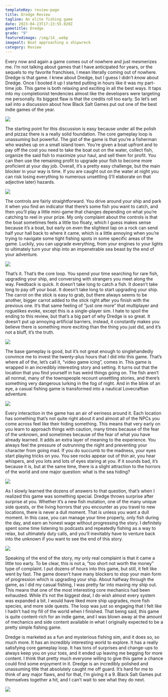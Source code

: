 ```yaml
---
templateKey: review-page
title: Dredge Review
tagline: An elite fishing game
date: 2023-04-23T17:23:55.020Z
gametitle: Dredge
grade: "9"
featuredimage: /img/14_.webp
imagealt: Boat approaching a shipwreck
category: Review
---
```

Every now and again a game comes out of nowhere and just mesmerizes me. I’m not talking about games that I have anticipated for years, or the sequels to my favorite franchises, I mean literally coming out of nowhere. Dredge is that game. I knew about Dredge, but I guess I didn’t *know* about Dredge. Once I booted it up I started putting in hours like it was my part-time job. This game is both relaxing and exciting in all the best ways. It taps into my completionist tendencies almost like the developers were targeting me personally. Its biggest flaw is that the credits roll too early. So let’s set sail into a discussion about how Black Salt Games put out one of the best indie games of the year.

![](/img/1_.webp)

The starting point for this discussion is easy because under all the polish and pizzaz there is a really solid foundation. The core gameplay loop is unassuming but powerful. The gist of the game is that you’re a fisherman who washes up on a small island town. You’re given a boat upfront and to pay off the cost you need to take the boat out on the water, collect fish, organize the said fish to maximize your haul, and sell them for profit. You can then use the remaining profit to upgrade your fish to become more proficient at your day job. Overall, it’s a pretty easy challenge, but the main blocker in your way is time. If you are caught out on the water at night you can risk losing everything to numerous unsettling (I’ll elaborate on that adjective later) hazards.

![](/img/3.-dredge-xbox-.png)

The controls are fairly straightforward. You drive around your ship and park it when you find an indicator that there’s some fish you want to catch, and then you’ll play a little mini-game that changes depending on what you’re catching to reel in your prize. My only complaint about the controls is that the boat sometimes feels a little too floaty, which I guess makes sense because it’s a boat, but early on even the slightest tap on a rock can send half your hall back to where it came, which is a little annoying when you’re trying to navigate some tight fishing spots in some specific areas of the game. Luckily, you can upgrade everything, from your engines to your lights to ultimately turn your ship into an impenetrable sea beast by the end of your adventure.

![](/img/12_.webp)

That’s it. That’s the core loop. You spend your time searching for rare fish, upgrading your ship, and conversing with strangers you meet along the way. Feedback is quick. It doesn’t take long to catch a fish. It doesn’t take long to pay off your boat. It doesn’t take long to start upgrading your ship. The carrot on the stick is easy to grab, but there always seems to be another, bigger carrot added to the stick right after you finish with the previous one. It’s that same feeling of “just one more” that multiplayer and roguelikes evoke, except this is a single-player sim. I hate to spoil the ending to this review, but that’s a big part of why Dredge is so great. It doesn’t put up annoying artificial barriers, instead, it constantly makes you believe there is something more exciting than the thing you just did, and it’s not a bluff, it’s the truth. 

![](/img/4.-dredge-xbox-.png)

The base gameplay is good, but it’s not great enough to singlehandedly convince me to invest the twenty-plus hours that I did into this game. That’s where all of the, let’s call it, “video game icing”, comes in. This game is wrapped in an incredibly interesting story and setting. It turns out that the location that you find yourself in has weird things going on. The fish aren’t all normal, many of the townspeople recount unsettling stories, and there’s something very dangerous lurking in the fog of night. And in the blink of an eye, a casual fishing game is transformed into a nautical Lovecraftian adventure.

![](/img/10_.webp)

Every interaction in the game has an air of eeriness around it. Each location has something that’s not quite right about it and almost all of the NPCs you come across feel like their hiding something. This means that very early on you learn to approach things with caution, many times because of the fear of the unknown, and sometimes because of the fear of what you have already learned. It adds an extra layer of meaning to the experience. You always feel the pressure of outrunning the night and preventing your character from going mad. If you do succumb to the madness, your eyes start playing tricks on you. You see rocks appear out of thin air, you hear whispers, and you lots and lots of eyes staring at you. If it sounds bad, it’s because it is, but at the same time, there is a slight attraction to the horrors of the world and one major question: what is the sea hiding?

![](/img/13_.webp)

As I slowly learned the dozens of answers to that question, that’s when I realized this game was something special. Dredge throws surprise after surprise at you. Whether it’s a new fish mutation, one of the many unique side quests, or the living horrors that you encounter as you travel to new locations, there is never a dull moment. That is unless you want a dull moment. In this case, you can manage your time properly, only fish during the day, and earn an honest wage without progressing the story. I definitely spent some time listening to podcasts and repeatedly fishing as a way to relax, but ultimately duty calls, and you’ll inevitably have to venture back into the unknown if you want to see the end of this story. 

![](/img/1.-dredge-xbox-.png)

Speaking of the end of the story, my only real complaint is that it came a little too early. To be clear, this is not a, “too short not worth the money” type of complaint. I put dozens of hours into this game, but still, it felt like went by fast. The game doesn’t have many blockers to stop your main form of progression which is upgrading your ship. About halfway through the game, as I did my casual fishing, I was pretty far into maxing my ship out. This means that one of the most interesting core mechanics had been exhausted. While it’s not the biggest deal, I do wish almost every system was expanded a bit. I would have liked more ship upgrades, more fish species, and more side quests. The loop was just so engaging that I felt like I hadn’t had my fill of the world when I finished. That being said, this game is quite content-rich for an indie game, and I was blown away at the amount of mechanics and side content available in what I originally expected to be a pretty simple fishing game.

Dredge is marketed as a fun and mysterious fishing sim, and it does so, so much more. It has an incredibly interesting world to explore. It has a really satisfying core gameplay loop. It has tons of surprises and change-ups to always keep you on your toes, and it ended up leaving me begging for more content. I think that pretty much everyone willing to give this game a chance could find some enjoyment in it. Dredge is an incredibly polished and unassuming title that absolutely caught me off guard. It’s hard for me to think of any major flaws, and for that, I’m giving it a 9. Black Salt Games put themselves together a hit, and I can’t wait to see what they do next.

![](/img/key-art-dredge.webp)